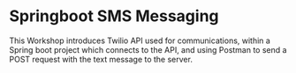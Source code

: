 # Springboot SMS Messaging 
This Workshop introduces Twilio API used for communications, within a Spring boot project which connects to the API, and using Postman to send a POST request with the text message to the server.
